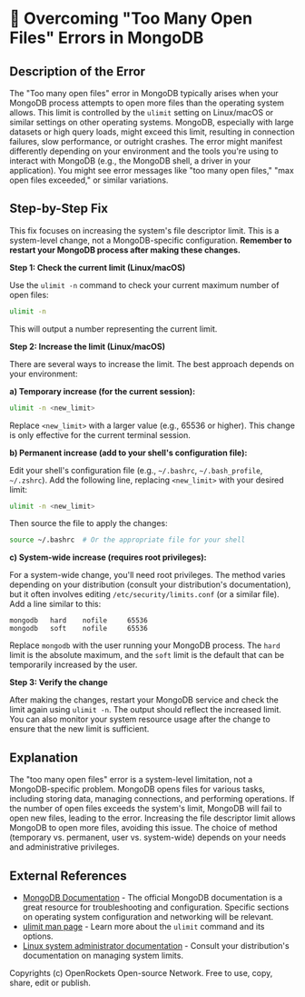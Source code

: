 # 🐞 Overcoming "Too Many Open Files" Errors in MongoDB


## Description of the Error

The "Too many open files" error in MongoDB typically arises when your MongoDB process attempts to open more files than the operating system allows. This limit is controlled by the `ulimit` setting on Linux/macOS or similar settings on other operating systems.  MongoDB, especially with large datasets or high query loads, might exceed this limit, resulting in connection failures, slow performance, or outright crashes.  The error might manifest differently depending on your environment and the tools you're using to interact with MongoDB (e.g., the MongoDB shell, a driver in your application). You might see error messages like "too many open files," "max open files exceeded," or similar variations.

## Step-by-Step Fix

This fix focuses on increasing the system's file descriptor limit.  This is a system-level change, not a MongoDB-specific configuration. **Remember to restart your MongoDB process after making these changes.**

**Step 1: Check the current limit (Linux/macOS)**

Use the `ulimit -n` command to check your current maximum number of open files:

```bash
ulimit -n
```

This will output a number representing the current limit.


**Step 2: Increase the limit (Linux/macOS)**

There are several ways to increase the limit. The best approach depends on your environment:

**a) Temporary increase (for the current session):**

```bash
ulimit -n <new_limit>
```

Replace `<new_limit>` with a larger value (e.g., 65536 or higher).  This change is only effective for the current terminal session.


**b) Permanent increase (add to your shell's configuration file):**

Edit your shell's configuration file (e.g., `~/.bashrc`, `~/.bash_profile`, `~/.zshrc`). Add the following line, replacing `<new_limit>` with your desired limit:

```bash
ulimit -n <new_limit>
```

Then source the file to apply the changes:

```bash
source ~/.bashrc  # Or the appropriate file for your shell
```

**c) System-wide increase (requires root privileges):**

For a system-wide change, you'll need root privileges.  The method varies depending on your distribution (consult your distribution's documentation), but it often involves editing `/etc/security/limits.conf` (or a similar file). Add a line similar to this:

```
mongodb   hard    nofile     65536
mongodb   soft    nofile     65536
```

Replace `mongodb` with the user running your MongoDB process.  The `hard` limit is the absolute maximum, and the `soft` limit is the default that can be temporarily increased by the user.


**Step 3: Verify the change**

After making the changes, restart your MongoDB service and check the limit again using `ulimit -n`.  The output should reflect the increased limit.  You can also monitor your system resource usage after the change to ensure that the new limit is sufficient.


## Explanation

The "too many open files" error is a system-level limitation, not a MongoDB-specific problem.  MongoDB opens files for various tasks, including storing data, managing connections, and performing operations.  If the number of open files exceeds the system's limit,  MongoDB will fail to open new files, leading to the error. Increasing the file descriptor limit allows MongoDB to open more files, avoiding this issue.  The choice of method (temporary vs. permanent, user vs. system-wide) depends on your needs and administrative privileges.

## External References

* [MongoDB Documentation](https://www.mongodb.com/docs/) - The official MongoDB documentation is a great resource for troubleshooting and configuration.  Specific sections on operating system configuration and networking will be relevant.
* [ulimit man page](https://man7.org/linux/man-pages/man1/ulimit.1.html) - Learn more about the `ulimit` command and its options.
* [Linux system administrator documentation](https://www.linuxfoundation.org/resources/system-administration-guide/) - Consult your distribution's documentation on managing system limits.


Copyrights (c) OpenRockets Open-source Network. Free to use, copy, share, edit or publish.

